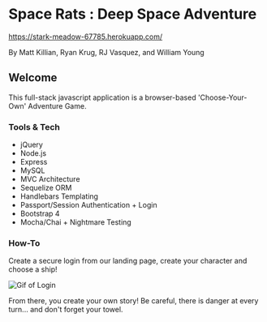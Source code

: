 # Space Rats : Deep Space Adventure

https://stark-meadow-67785.herokuapp.com/

By Matt Killian, Ryan Krug, RJ Vasquez, and William Young

## Welcome

This full-stack javascript application is a browser-based 'Choose-Your-Own' Adventure Game.

### Tools & Tech
 
* jQuery
* Node.js
* Express
* MySQL
* MVC Architecture
* Sequelize ORM
* Handlebars Templating
* Passport/Session Authentication + Login
* Bootstrap 4
* Mocha/Chai + Nightmare Testing

### How-To

Create a secure login from our landing page, create your character and choose a ship!

![Gif of Login](https://imgur.com/a/CtPvAM0)

From there, you create your own story! Be careful, there is danger at every turn... and don't forget your towel.